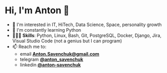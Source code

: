 # Hi, I'm Anton 👋
- 👀 I'm interested in IT, HiTech, Data Science, Space, personality growth
- 🌱 I'm constantly learning Python
- 👨🏻‍💻 **Skills**: Python, Linux, Bash, Git, PostgreSQL, Docker, Django, Jira, Visual Studio Code (not a genius but I can program)
- 📫 Reach me to:
  - email **[Anton.Savenchuk@gmail.com](mailto:Anton.Savenchuk@gmail.com)**
  - telegram **[@anton_savenchuk](https://t.me/anton_savenchuk)**
  - linkedin **[@anton-savenchuk](https://www.linkedin.com/in/anton-savenchuk-175415235/)**

<!---
anton-savenchuk/anton-savenchuk is a ✨ special ✨ repository because its `README.md` (this file) appears on your GitHub profile.
You can click the Preview link to take a look at your changes.
--->

